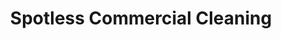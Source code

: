 ---
title: "Spotless Commercial Cleaning"
url: /gateshead/spotless-commercial-cleaning/
shop: Allgemein
---